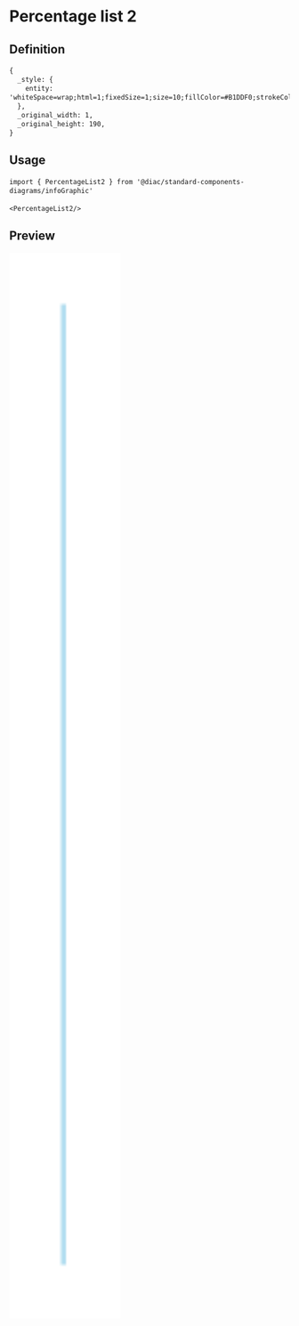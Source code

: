 # Percentage list 2

## Definition

```
{
  _style: { 
    entity: 'whiteSpace=wrap;html=1;fixedSize=1;size=10;fillColor=#B1DDF0;strokeColor=none;',
  },
  _original_width: 1,
  _original_height: 190,
}
```

## Usage

```
import { PercentageList2 } from '@diac/standard-components-diagrams/infoGraphic'

<PercentageList2/>
```

## Preview

<img src="./percentage-list-2.png" width="200"/>
